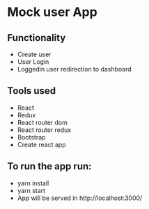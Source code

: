 # Mock user App

## Functionality
* Create user
* User Login
* Loggedin user redirection to dashboard

## Tools used
* React
* Redux
* React router dom
* React router redux
* Bootstrap
* Create react app
    
## To run the app run: 
* yarn install
* yarn start
* App will be served in http://localhost:3000/
